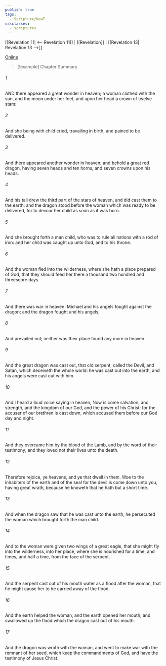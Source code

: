 ```yaml
---
publish: true
tags:
  - Scripture/NewT
cssclasses:
  - scriptures
---
```

[[Revelation 11| <-- Revelation 11]] | [[Revelation]] | [[Revelation 13| Revelation 13 -->]]

[Online](https://churchofjesuschrist.org/study/scriptures/nt/rev/12?lang=eng)

>[!example] Chapter Summary
>
###### 1
AND there appeared a great wonder in heaven; a woman clothed with the sun, and the moon under her feet, and upon her head a crown of twelve stars:
###### 2
And she being with child cried, travailing in birth, and pained to be delivered.
###### 3
And there appeared another wonder in heaven; and behold a great red dragon, having seven heads and ten horns, and seven crowns upon his heads.
###### 4
And his tail drew the third part of the stars of heaven, and did cast them to the earth: and the dragon stood before the woman which was ready to be delivered, for to devour her child as soon as it was born.
###### 5
And she brought forth a man child, who was to rule all nations with a rod of iron: and her child was caught up unto God, and to his throne.
###### 6
And the woman fled into the wilderness, where she hath a place prepared of God, that they should feed her there a thousand two hundred and threescore days.
###### 7
And there was war in heaven: Michael and his angels fought against the dragon; and the dragon fought and his angels,
###### 8
And prevailed not; neither was their place found any more in heaven.
###### 9
And the great dragon was cast out, that old serpent, called the Devil, and Satan, which deceiveth the whole world: he was cast out into the earth, and his angels were cast out with him.
###### 10
And I heard a loud voice saying in heaven, Now is come salvation, and strength, and the kingdom of our God, and the power of his Christ: for the accuser of our brethren is cast down, which accused them before our God day and night.
###### 11
And they overcame him by the blood of the Lamb, and by the word of their testimony; and they loved not their lives unto the death.
###### 12
Therefore rejoice, ye heavens, and ye that dwell in them. Woe to the inhabiters of the earth and of the sea! for the devil is come down unto you, having great wrath, because he knoweth that he hath but a short time.
###### 13
And when the dragon saw that he was cast unto the earth, he persecuted the woman which brought forth the man child.
###### 14
And to the woman were given two wings of a great eagle, that she might fly into the wilderness, into her place, where she is nourished for a time, and times, and half a time, from the face of the serpent.
###### 15
And the serpent cast out of his mouth water as a flood after the woman, that he might cause her to be carried away of the flood.
###### 16
And the earth helped the woman, and the earth opened her mouth, and swallowed up the flood which the dragon cast out of his mouth.
###### 17
And the dragon was wroth with the woman, and went to make war with the remnant of her seed, which keep the commandments of God, and have the testimony of Jesus Christ.



